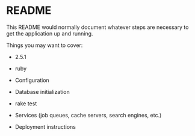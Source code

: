 # README

This README would normally document whatever steps are necessary to get the
application up and running.

Things you may want to cover:

* 2.5.1

* ruby

* Configuration

* Database initialization

* rake test

* Services (job queues, cache servers, search engines, etc.)

* Deployment instructions

